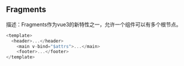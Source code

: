 ## Fragments
描述：Fragments作为vue3的新特性之一，允许一个组件可以有多个根节点。

```js
<template>
  <header>...</header>
	<main v-bind="$attrs">...</main>
	<footer>...</footer>
</template>
```